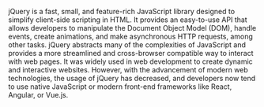 jQuery is a fast, small, and feature-rich JavaScript library designed to simplify client-side scripting in HTML. It provides an easy-to-use API that allows developers to manipulate the Document Object Model (DOM), handle events, create animations, and make asynchronous HTTP requests, among other tasks. jQuery abstracts many of the complexities of JavaScript and provides a more streamlined and cross-browser compatible way to interact with web pages. It was widely used in web development to create dynamic and interactive websites. However, with the advancement of modern web technologies, the usage of jQuery has decreased, and developers now tend to use native JavaScript or modern front-end frameworks like React, Angular, or Vue.js.
